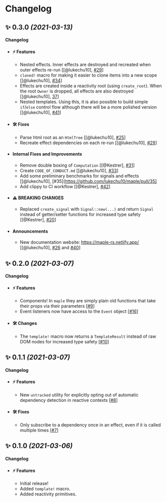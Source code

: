# Changelog

## ✨ **0.3.0** _(2021-03-13)_

#### Changelog

- #### ⚡️ Features

  - Nested effects. Inner effects are destroyed and recreated when outer effects re-run [[@lukechu10], [#29](https://github.com/lukechu10/maple/pull/29)]
  - `cloned!` macro for making it easier to clone items into a new scope [[@lukechu10], [#34](https://github.com/lukechu10/maple/pull/34)]
  - Effects are created inside a reactivity root (using `create_root`). When the root `Owner` is dropped, all effects are also destroyed [[@lukechu10], [37](https://github.com/lukechu10/maple/pull/37)]
  - Nested templates. Using this, it is also possible to build simple `if`/`else` control flow although there will be a more polished version [[@lukechu10], [#41](https://github.com/lukechu10/maple/pull/41)]

- #### 🛠 Fixes

  - Parse html root as an `HtmlTree` [[@lukechu10], [#25](https://github.com/lukechu10/maple/pull/25)]
  - Recreate effect dependencies on each re-run [[@lukechu10], [#29](https://github.com/lukechu10/maple/pull/29)]

- #### Internal Fixes and Improvements

  - Remove double boxing of `Computation` [[@Kestrer], [#31](https://github.com/lukechu10/maple/pull/31)]
  - Create `CODE_OF_CONDUCT.md` [[@lukechu10], [#33](https://github.com/lukechu10/maple/pull/33)]
  - Add some preliminary benchmarks for signals and effects [[@lukechu10], [#35](https://github.com/lukechu10/maple/pull/35]
  - Add clippy to CI workflow [[@Kestrer], [#42](https://github.com/lukechu10/maple/pull/42)]

- #### ⚠ **BREAKING CHANGES**

  - Replaced `create_signal` with `Signal::new(...)` and return `Signal` instead of getter/setter functions for increased type safety [[@Kestrer], [#20](https://github.com/lukechu10/maple/pull/20)]

- #### Announcements

  - New documentation website: https://maple-rs.netlify.app/ [[@lukechu10], [#26](https://github.com/lukechu10/maple/pull/26) and [#40](https://github.com/lukechu10/maple/pull/40)]

## ✨ **0.2.0** _(2021-03-07)_

#### Changelog

- #### ⚡️ Features

  - Components! In `maple` they are simply plain old functions that take their props via their parameters [[#9](https://github.com/lukechu10/maple/pull/9)]
  - Event listeners now have access to the `Event` object [[#16](https://github.com/lukechu10/maple/pull/16)]

- #### 🛠 Changes

  - The `template!` macro now returns a `TemplateResult` instead of raw DOM nodes for increased type safety [[#10](https://github.com/lukechu10/maple/pull/10)]

## ✨ **0.1.1** _(2021-03-07)_

#### Changelog

- #### ⚡️ Features

  - New `untracked` utility for explicitly opting out of automatic dependency detection in reactive contexts [[#8](https://github.com/lukechu10/maple/pull/8)]

- #### 🛠 Fixes
  - Only subscribe to a dependency once in an effect, even if it is called multiple times [[#7](https://github.com/lukechu10/maple/pull/7)]

## ✨ **0.1.0** _(2021-03-06)_

#### Changelog

- #### ⚡️ Features

  - Initial release!
  - Added `template!` macro.
  - Added reactivity primitives.
